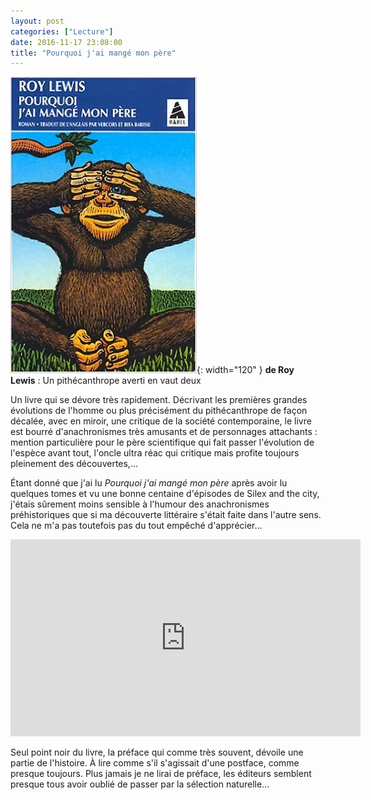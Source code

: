 ```yaml
---
layout: post
categories: ["Lecture"]
date: 2016-11-17 23:08:00
title: "Pourquoi j'ai mangé mon père"
---
```


![couverture](/assets/images/couv_lecture/pourquoi_manger_pere.webp){: width="120" } **de Roy Lewis** : Un pithécanthrope
averti en vaut deux

Un livre qui se dévore très rapidement. Décrivant les premières grandes
évolutions de l'homme ou plus précisément du pithécanthrope de façon
décalée, avec en miroir, une critique de la société contemporaine, le
livre est bourré d'anachronismes très amusants et de personnages
attachants : mention particulière pour le père scientifique qui fait
passer l'évolution de l'espèce avant tout, l'oncle ultra réac qui
critique mais profite toujours pleinement des découvertes,…

Étant donné que j'ai lu *Pourquoi j'ai mangé mon père* après
avoir lu quelques tomes et vu une bonne centaine d'épisodes de Silex and
the city, j'étais sûrement moins sensible à l'humour des anachronismes
préhistoriques que si ma découverte littéraire s'était faite dans
l'autre sens. Cela ne m'a pas toutefois pas du tout empêché
d'apprécier…

<iframe width="560" height="315" src="https://www.youtube.com/embed/7jseLex5F-g" title="YouTube video player" frameborder="0" allow="accelerometer; autoplay; clipboard-write; encrypted-media; gyroscope; picture-in-picture" allowfullscreen></iframe>

Seul point noir du livre, la préface qui comme très souvent, dévoile une
partie de l'histoire. À lire comme s'il s'agissait d'une postface, comme
presque toujours. Plus jamais je ne lirai de préface, les éditeurs
semblent presque tous avoir oublié de passer par la sélection
naturelle…


